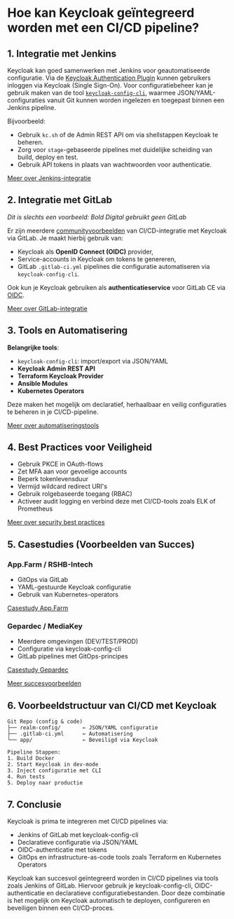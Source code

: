 # **Hoe kan Keycloak geïntegreerd worden met een CI/CD pipeline?**


## 1. Integratie met Jenkins

Keycloak kan goed samenwerken met Jenkins voor geautomatiseerde configuratie. Via de [Keycloak Authentication Plugin](https://plugins.jenkins.io/keycloak/) kunnen gebruikers inloggen via Keycloak (Single Sign-On). Voor configuratiebeheer kan je gebruik maken van de tool [`keycloak-config-cli`](https://medium.com/@assahbismarkabah/keycloak-config-cli-a-guide-to-remote-state-management-03a2bcfdc27d), waarmee JSON/YAML-configuraties vanuit Git kunnen worden ingelezen en toegepast binnen een Jenkins pipeline.

Bijvoorbeeld:
- Gebruik `kc.sh` of de Admin REST API om via shellstappen Keycloak te beheren.
- Zorg voor `stage`-gebaseerde pipelines met duidelijke scheiding van build, deploy en test.
- Gebruik API tokens in plaats van wachtwoorden voor authenticatie.

[Meer over Jenkins-integratie](onderzoek-Keycloak-Pipline.md#integratievoorbeelden-verzamelen-113)

## 2. Integratie met GitLab
_Dit is slechts een voorbeeld: Bold Digital gebruikt geen GitLab_

Er zijn meerdere [communityvoorbeelden](https://gitlab.com/gitlab-org/gitlab/-/issues/273753) van CI/CD-integratie met Keycloak via GitLab. Je maakt hierbij gebruik van:
- Keycloak als **OpenID Connect (OIDC)** provider,
- Service-accounts in Keycloak om tokens te genereren,
- GitLab `.gitlab-ci.yml` pipelines die configuratie automatiseren via `keycloak-config-cli`.

Ook kun je Keycloak gebruiken als **authenticatieservice** voor GitLab CE via [OIDC](https://docs.gitlab.com/administration/auth/oidc/).

[Meer over GitLab-integratie](onderzoek-Keycloak-Pipline.md#technische-mogelijkheden-samenvatten-114)

## 3. Tools en Automatisering

**Belangrijke tools**:
- `keycloak-config-cli`: import/export via JSON/YAML
- **Keycloak Admin REST API**
- **Terraform Keycloak Provider**
- **Ansible Modules**
- **Kubernetes Operators**

Deze maken het mogelijk om declaratief, herhaalbaar en veilig configuraties te beheren in je CI/CD-pipeline.

[Meer over automatiseringstools](onderzoek-Keycloak-Pipline.md#onderzoek-tools-voor-geautomatiseerde-keycloak-configuratie-123)

## 4. Best Practices voor Veiligheid

- Gebruik PKCE in OAuth-flows
- Zet MFA aan voor gevoelige accounts
- Beperk tokenlevensduur
- Vermijd wildcard redirect URI's
- Gebruik rolgebaseerde toegang (RBAC)
- Activeer audit logging en verbind deze met CI/CD-tools zoals ELK of Prometheus

[Meer over security best practices](onderzoek-Keycloak-Pipline.md#onderzoek-naar-veilig-gebruik-van-keycloak-in-ci-cd-117)

## 5. Casestudies (Voorbeelden van Succes)

### App.Farm / RSHB-Intech
- GitOps via GitLab
- YAML-gestuurde Keycloak configuratie
- Gebruik van Kubernetes-operators

[Casestudy App.Farm](https://github.com/mathiznogoud/keycloak-blog/blob/master/How%20to%20implement%20CICD%20for%20all%20developers%20in%20a%20bank.%20CICD%20by%20App.Farm%20.md?utm)

### Gepardec / MediaKey
- Meerdere omgevingen (DEV/TEST/PROD)
- Configuratie via keycloak-config-cli
- GitLab pipelines met GitOps-principes

[Casestudy Gepardec](https://www.gepardec.com/blog/keycloak-configuration-mit-devops-prinzipien-cicd/?utm)

[Meer succesvoorbeelden](onderzoek-Keycloak-Pipline.md#succesverhalen-en-casestudys-verzamelen-118)

## 6. Voorbeeldstructuur van CI/CD met Keycloak

```text
Git Repo (config & code)
├── realm-config/       ← JSON/YAML configuratie
├── .gitlab-ci.yml      ← Automatisering
└── app/                ← Beveiligd via Keycloak

Pipeline Stappen:
1. Build Docker
2. Start Keycloak in dev-mode
3. Inject configuratie met CLI
4. Run tests
5. Deploy naar productie
````

## 7. Conclusie
Keycloak is prima te integreren met CI/CD pipelines via:

- Jenkins of GitLab met keycloak-config-cli
- Declaratieve configuratie via JSON/YAML
- OIDC-authenticatie met tokens
- GitOps en infrastructure-as-code tools zoals Terraform en Kubernetes Operators

Keycloak kan succesvol geïntegreerd worden in CI/CD pipelines via tools zoals Jenkins of GitLab. 
Hiervoor gebruik je keycloak-config-cli, OIDC-authenticatie en declaratieve configuratiebestanden. 
Door deze combinatie is het mogelijk om Keycloak automatisch te deployen, configureren en beveiligen binnen een CI/CD-proces.